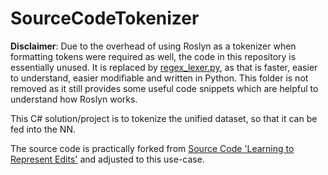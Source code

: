 # SourceCodeTokenizer

**Disclaimer**: Due to the overhead of using Roslyn as a tokenizer when formatting tokens were required as well, the code in this repository is essentially unused. It is replaced by [regex_lexer.py](/regex_lexer.py), as that is faster, easier to understand, easier modifiable and written in Python. This folder is not removed as it still provides some useful code snippets which are helpful to understand how Roslyn works.

This C# solution/project is to tokenize the unified dataset, so that it can be fed into the NN.

The source code is practically forked from [Source Code 'Learning to Represent Edits'](https://github.com/microsoft/msrc-dpu-learning-to-represent-edits) and adjusted to this use-case.
